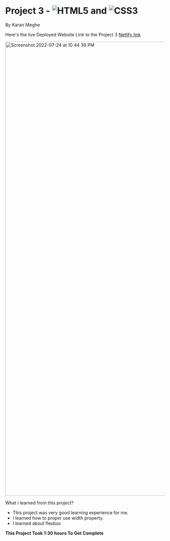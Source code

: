 # Project 3 - ![HTML5](https://img.shields.io/badge/html5-%23E34F26.svg?style=for-the-badge&logo=html5&logoColor=white) and ![CSS3](https://img.shields.io/badge/css3-%231572B6.svg?style=for-the-badge&logo=css3&logoColor=white)

By Karan Meghe

Here's the live Deployed Website
Link to the Project 3 [Netlify link](https://law-firm11.netlify.app/)

<img width="1438" alt="Screenshot 2022-07-24 at 10 44 39 PM" src="https://user-images.githubusercontent.com/78386171/180661557-9b5331f1-7005-4953-8202-b04a5c47a9e0.png">

What i learned from this project?
- This project was very good learning experience for me.
- I learned how to proper use width property.
- I learned about flexbox

**This Project Took 1:30 hours To Get Complete**
